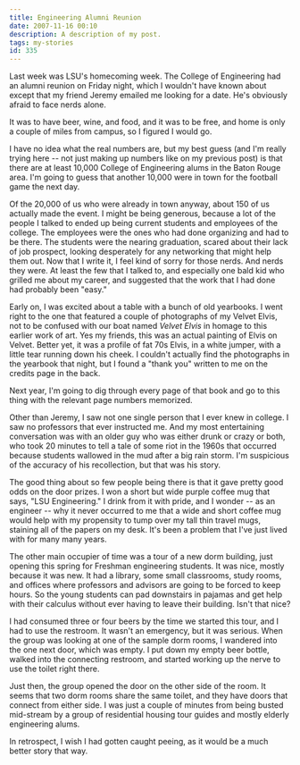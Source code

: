 ```yaml
---
title: Engineering Alumni Reunion
date: 2007-11-16 00:10
description: A description of my post.
tags: my-stories
id: 335
---
```

Last week was LSU's homecoming week.  The College of Engineering had an alumni reunion on Friday night, which I wouldn't have known about except that my friend Jeremy emailed me looking for a date.  He's obviously afraid to face nerds alone.

It was to have beer, wine, and food, and it was to be free, and home is only a couple of miles from campus, so I figured I would go.

I have no idea what the real numbers are, but my best guess (and I'm really trying here -- not just making up numbers like on my previous post) is that there are at least 10,000 College of Engineering alums in the Baton Rouge area.  I'm going to guess that another 10,000 were in town for the football game the next day.

Of the 20,000 of us who were already in town anyway, about 150 of us actually made the event.  I might be being generous, because a lot of the people I talked to ended up being current students and employees of the college.  The employees were the ones who had done organizing and had to be there.  The students were the nearing graduation, scared about their lack of job prospect, looking desperately for any networking that might help them out.  Now that I write it, I feel kind of sorry for those nerds.  And nerds they were.  At least the few that I talked to, and especially one bald kid who grilled me about my career, and suggested that the work that I had done had probably been "easy."

Early on, I was excited about a table with a bunch of old yearbooks.  I went right to the one that featured a couple of photographs of my Velvet Elvis, not to be confused with our boat named <i>Velvet Elvis</i> in homage to this earlier work of art.  Yes my friends, this was an actual painting of Elvis on Velvet.  Better yet, it was a profile of fat 70s Elvis, in a white jumper, with a little tear running down his cheek.  I couldn't actually find the photographs in the yearbook that night, but I found a "thank you" written to me on the credits page in the back.

Next year, I'm going to dig through every page of that book and go to this thing with the relevant page numbers memorized.

Other than Jeremy, I saw not one single person that I ever knew in college.  I saw no professors that ever instructed me.  And my most entertaining conversation was with an older guy who was either drunk or crazy or both, who took 20 minutes to tell a tale of some riot in the 1960s that occurred because students wallowed in the mud after a big rain storm.  I'm suspicious of the accuracy of his recollection, but that was his story.

The good thing about so few people being there is that it gave pretty good odds on the door prizes.  I won a short but wide purple coffee mug that says, "LSU Engineering."  I drink from it with pride, and I wonder -- as an engineer -- why it never occurred to me that a wide and short coffee mug would help with my propensity to tump over my tall thin travel mugs, staining all of the papers on my desk.  It's been a problem that I've just lived with for many many years.

The other main occupier of time was a tour of a new dorm building, just opening this spring for Freshman engineering students.  It was nice, mostly because it was new.  It had a library, some small classrooms, study rooms, and offices where professors and advisors are going to be forced to keep hours.  So the young students can pad downstairs in pajamas and get help with their calculus without ever having to leave their building.  Isn't that nice?

I had consumed three or four beers by the time we started this tour, and I had to use the restroom.  It wasn't an emergency, but it was serious.  When the group was looking at one of the sample dorm rooms, I wandered into the one next door, which was empty.  I put down my empty beer bottle, walked into the connecting restroom, and started working up the nerve to use the toilet right there.

Just then, the group opened the door on the other side of the room.  It seems that two dorm rooms share the same toilet, and they have doors that connect from either side.  I was just a couple of minutes from being busted mid-stream by a group of residential housing tour guides and mostly elderly engineering alums.

In retrospect, I wish I had gotten caught peeing, as it would be a much better story that way.
